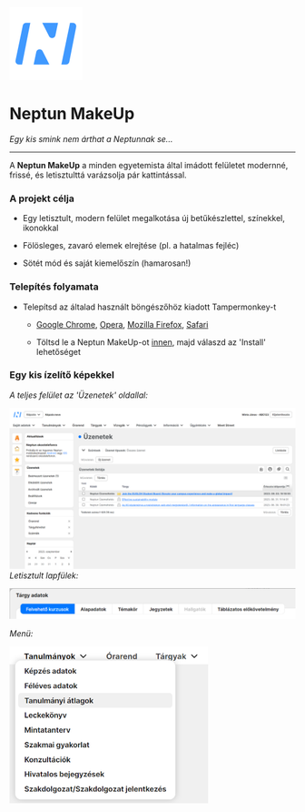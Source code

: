 ![](nmu.svg)

# Neptun MakeUp

*Egy kis smink nem árthat a Neptunnak se...*

---

A **Neptun MakeUp** a minden egyetemista által imádott felületet modernné, frissé, és letisztulttá varázsolja pár kattintással.

### A projekt célja

- Egy letisztult, modern felület megalkotása új betűkészlettel, színekkel, ikonokkal

- Fölösleges, zavaró elemek elrejtése (pl. a hatalmas fejléc)

- Sötét mód és saját kiemelőszín (hamarosan!)

### Telepítés folyamata

- Telepítsd az általad használt böngészőhöz kiadott Tampermonkey-t
  
  - [Google Chrome](https://chrome.google.com/webstore/detail/tampermonkey/dhdgffkkebhmkfjojejmpbldmpobfkfo), [Opera](https://addons.opera.com/en/extensions/details/tampermonkey-beta/), [Mozilla Firefox](https://addons.mozilla.org/en-US/firefox/addon/tampermonkey/), [Safari](https://apps.apple.com/us/app/tampermonkey/id1482490089)
  
  - Töltsd le a Neptun MakeUp-ot [innen](), majd válaszd az 'Install' lehetőséget

### Egy kis ízelítő képekkel

*A teljes felület az 'Üzenetek' oldallal:*

!["Teljes felület"](screenshots/teljes-ui.png)*Letisztult lapfülek:*

!["Lapfülek"](screenshots/tabcontrol.png)

*Menü:*

!["Menü"](screenshots/menu.png) 


